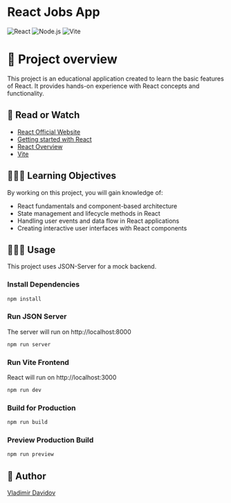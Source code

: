 # React Jobs App

![React](https://img.shields.io/badge/React-17.0.2-blue)
![Node.js](https://img.shields.io/badge/Node.js-14.17.6-green)
![Vite](https://img.shields.io/badge/Vite-2.6.14-yellow)

# 🧐 Project overview

This project is an educational application created to learn the basic features of React. It provides hands-on experience with React concepts and functionality.

## 📖 Read or Watch

- [React Official Website](https://reactjs.org/)
- [Getting started with React](https://reactjs.org/docs/getting-started.html)
- [React Overview](https://reactjs.org/docs/hello-world.html)
- [Vite](https://vitejs.dev/)

## 🧑🏻‍💻 Learning Objectives

By working on this project, you will gain knowledge of:

- React fundamentals and component-based architecture
- State management and lifecycle methods in React
- Handling user events and data flow in React applications
- Creating interactive user interfaces with React components


## 🧑🏻‍💻 Usage

This project uses JSON-Server for a mock backend.

### Install Dependencies

```bash
npm install
```

### Run JSON Server

The server will run on http://localhost:8000

```bash
npm run server
```

### Run Vite Frontend

React will run on http://localhost:3000

```bash
npm run dev
```

### Build for Production

```bash
npm run build
```

### Preview Production Build

```bash
npm run preview
```

##  🙇 Author

[Vladimir Davidov](https://github.com/v-dav) 
